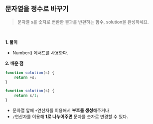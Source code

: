 ## 문자열을 정수로 바꾸기
> 문자열 s를 숫자로 변환한 결과를 반환하는 함수, solution을 완성하세요.

<br>

**1. 풀이**

- Number() 메서드를 사용한다.

**2. 배운 점**
```javascript
function solution(s) {
    return +s;
}

function solution(s) {
	return s/1;
}
```
- 문자열 앞에 `+`연산자를 이용해서 **부호를 생성**해주거나
- `/`연산자를 이용해 **1로 나누어주면** 문자를 숫자로 변경할 수 있다.